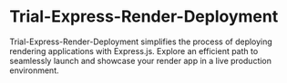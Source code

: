 # Trial-Express-Render-Deployment

Trial-Express-Render-Deployment simplifies the process of deploying rendering applications with Express.js. Explore an efficient path to seamlessly launch and showcase your render app in a live production environment.
